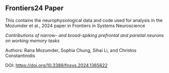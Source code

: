 ## Frontiers24 Paper

This contains the neurophysiological data and code used for analysis in the Mozumder et al., 2024 paper in Frontiers in Systems Neuroscience

_Contributions of narrow- and broad-spiking prefrontal and parietal neurons on working memory tasks_

Authors: Rana Mozumder, Sophia Chung, Sihai Li, and Christos Constantinidis

DOI: https://doi.org/10.3389/fnsys.2024.1365622


